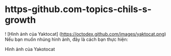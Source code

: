 # https-github.com-topics-chils-s-growth 
! [Hình ảnh của Yaktocat] (https://octodex.github.com/images/yaktocat.png)
Nếu bạn muốn nhúng hình ảnh, đây là cách bạn thực hiện:

Hình ảnh của Yakotocat


